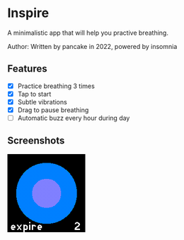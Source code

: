 # Inspire

A minimalistic app that will help you practive breathing.

Author: Written by pancake in 2022, powered by insomnia

## Features

* [x] Practice breathing 3 times
* [x] Tap to start
* [x] Subtle vibrations
* [x] Drag to pause breathing
* [ ] Automatic buzz every hour during day

## Screenshots

![](screenshot.png)
